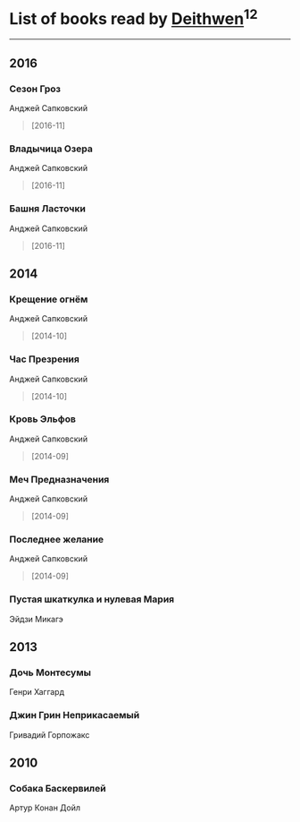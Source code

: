 # List of books read by [Deithwen](http://vk.com/id371574201)<sup>12</sup>
---

## 2016

### Сезон Гроз
Анджей Сапковский
> [2016-11] 


### Владычица Озера
Анджей Сапковский
> [2016-11] 


### Башня Ласточки
Анджей Сапковский
> [2016-11] 



## 2014

### Крещение огнём
Анджей Сапковский
> [2014-10] 


### Час Презрения
Анджей Сапковский
> [2014-10] 


### Кровь Эльфов
Анджей Сапковский
> [2014-09] 


### Меч Предназначения
Анджей Сапковский
> [2014-09] 


### Последнее желание
Анджей Сапковский
> [2014-09] 


### Пустая шкаткулка и нулевая Мария
Эйдзи Микагэ



## 2013

### Дочь Монтесумы
Генри Хаггард


### Джин Грин Неприкасаемый
Гривадий Горпожакс



## 2010

### Собака Баскервилей
Артур Конан Дойл



